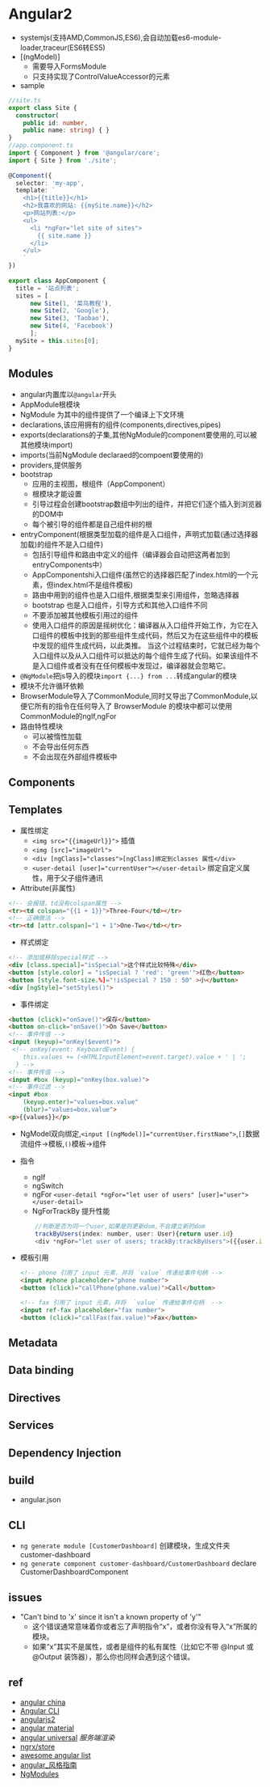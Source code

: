 # Angular2
+ systemjs(支持AMD,CommonJS,ES6),会自动加载es6-module-loader,traceur(ES6转ES5)
+ [(ngModel)]
    - 需要导入FormsModule
    - 只支持实现了ControlValueAccessor的元素
+ sample
```ts
//site.ts
export class Site {
  constructor(
    public id: number,
    public name: string) { }
}
//app.component.ts
import { Component } from '@angular/core';
import { Site } from './site';
 
@Component({
  selector: 'my-app',
  template: `
    <h1>{{title}}</h1>
    <h2>我喜欢的网站: {{mySite.name}}</h2>
    <p>网站列表:</p>
    <ul>
      <li *ngFor="let site of sites">
        {{ site.name }}
      </li>
    </ul>
    `
})
 
export class AppComponent {
  title = '站点列表';
  sites = [
      new Site(1, '菜鸟教程'),
      new Site(2, 'Google'),
      new Site(3, 'Taobao'),
      new Site(4, 'Facebook')
      ];
  mySite = this.sites[0];
}
```

## Modules
+ angular内置库以`@angular`开头
+ AppModule根模块
+ NgModule 为其中的组件提供了一个编译上下文环境
+ declarations,该应用拥有的组件(components,directives,pipes)
+ exports(declarations的子集,其他NgModule的component要使用的,可以被其他模块import)
+ imports(当前NgModule declaraed的compoent要使用的)
+ providers,提供服务
+ bootstrap 
    - 应用的主视图，根组件（AppComponent）
    - 根模块才能设置
    - 引导过程会创建bootstrap数组中列出的组件，并把它们逐个插入到浏览器的DOM中
    - 每个被引导的组件都是自己组件树的根
+ entryComponent(根据类型加载的组件是入口组件，声明式加载(通过选择器加载)的组件不是入口组件)
    - 包括引导组件和路由中定义的组件（编译器会自动把这两者加到entryComponents中）
    - AppComponentshi入口组件(虽然它的选择器匹配了index.html的一个元素，但index.html不是组件模板)
    - 路由中用到的组件也是入口组件,根据类型来引用组件，忽略选择器
    - bootstrap 也是入口组件，引导方式和其他入口组件不同
    - 不要添加被其他模板引用过的组件
    - 使用入口组件的原因是摇树优化：编译器从入口组件开始工作，为它在入口组件的模板中找到的那些组件生成代码，然后又为在这些组件中的模板中发现的组件生成代码，以此类推。 当这个过程结束时，它就已经为每个入口组件以及从入口组件可以抵达的每个组件生成了代码。如果该组件不是入口组件或者没有在任何模板中发现过，编译器就会忽略它。
+ `@NgModule`把js导入的模块`import {...} from ...`转成angular的模块
+ 模块不允许循环依赖
+ BrowserModule导入了CommonModule,同时又导出了CommonModule,以便它所有的指令在任何导入了 BrowserModule 的模块中都可以使用CommonModule的ngIf,ngFor
+ 路由特性模块
    - 可以被惰性加载
    - 不会导出任何东西
    - 不会出现在外部组件模板中

## Components

## Templates

+  属性绑定
    - `<img src="{{imageUrl}}">` 插值
    - `<img [src]="imageUrl">`
    - `<div [ngClass]="classes">[ngClass]绑定到classes 属性</div>`
    - `<user-detail [user]="currentUser"></user-detail>` 绑定自定义属性，用于父子组件通讯
+ Attribute(非属性)

```html
<!-- 会报错，td没有colspan属性 -->
<tr><td colspan="{{1 + 1}}">Three-Four</td></tr>
<!-- 正确做法 -->
<tr><td [attr.colspan]="1 + 1">One-Two</td></tr>
```

+ 样式绑定
```html
<!-- 添加或移除special样式 -->
<div [class.special]="isSpecial">这个样式比较特殊</div>
<button [style.color] = "isSpecial ? 'red': 'green'">红色</button>
<button [style.font-size.%]="!isSpecial ? 150 : 50" >小</button>
<div [ngStyle]="setStyles()">
```

+ 事件绑定
```html
<button (click)="onSave()">保存</button>
<button on-click="onSave()">On Save</button>
<!-- 事件传值 -->
<input (keyup)="onKey($event)">
 <!-- onKey(event: KeyboardEvent) {
    this.values += (<HTMLInputElement>event.target).value + ' | ';
  } -->
<!-- 事件传值 -->
<input #box (keyup)="onKey(box.value)">
<!-- 事件过滤 -->
<input #box
    (keyup.enter)="values=box.value"
    (blur)="values=box.value">
<p>{{values}}</p>
```

+ NgModel双向绑定,`<input [(ngModel)]="currentUser.firstName">`,`[]`数据流组件->模板,`()`模板->组件

+ 指令
    - ngIf
    - ngSwitch
    - ngFor  `<user-detail *ngFor="let user of users" [user]="user"></user-detail>`
    - NgForTrackBy 提升性能
    ```js
        //判断是否为同一个user,如果是则更新dom,不会建立新的dom
        trackByUsers(index: number, user: User){return user.id}
        <div *ngFor="let user of users; trackBy:trackByUsers">({{user.id}}) {{user.fullName}}</div>
    ```
+ 模板引用
    ```html
    <!-- phone 引用了 input 元素，并将 `value` 传递给事件句柄 -->
    <input #phone placeholder="phone number">
    <button (click)="callPhone(phone.value)">Call</button>
    
    <!-- fax 引用了 input 元素，并将  `value` 传递给事件句柄  -->
    <input ref-fax placeholder="fax number">
    <button (click)="callFax(fax.value)">Fax</button>
    ```
## Metadata

## Data binding

## Directives

## Services

## Dependency Injection

## build

+ angular.json

## CLI

+ `ng generate module [CustomerDashboard]` 创建模块，生成文件夹customer-dashboard
+ `ng generate component customer-dashboard/CustomerDashboard` declare CustomerDashboardComponent

## issues

+ "Can't bind to 'x' since it isn't a known property of 'y'"
    - 这个错误通常意味着你或者忘了声明指令“x”，或者你没有导入“x”所属的模块。
    - 如果“x”其实不是属性，或者是组件的私有属性（比如它不带 @Input 或 @Output 装饰器），那么你也同样会遇到这个错误。

## ref
+ [angular china](https://angular.cn/guide/quickstart)
+ [Angular CLI](https://cli.angular.io/)
+ [angularjs2](http://www.runoob.com/angularjs2/angularjs2-tutorial.html)
+ [angular material](https://material.angular.io/)
+ [angular universal](https://github.com/angular/universal) *服务端渲染*
+ [ngrx/store](https://github.com/ngrx/store)
+ [awesome angular list](https://github.com/AngularClass/awesome-angular)
+ [angular_风格指南](https://angular.cn/guide/styleguide)
+ [NgModules](https://angular.cn/guide/ngmodules)